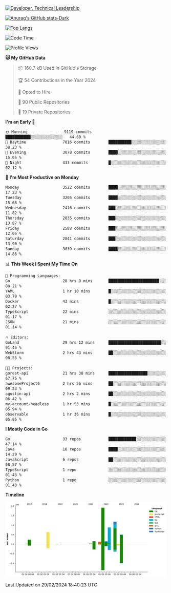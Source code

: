 <div>
  <a href="https://www.linkedin.com/in/arielpineiro/" target="_blank" rel="nofollow noopener noreferrer">
    <img src="https://img.shields.io/badge/-LinkedIn-%230077B5?style=for-the-badge&logo=linkedin&logoColor=white" alt="Developer, Technical Leadership" title="Ariel Piñeiro">
  </a>
</div>

[![Anurag's GitHub stats-Dark](https://github-readme-stats.vercel.app/api?username=arielsrv&show_icons=true&theme=dark#gh-dark-mode-only)](https://github.com/anuraghazra/github-readme-stats#gh-dark-mode-only)

[![Top Langs](https://github-readme-stats.vercel.app/api/top-langs/?username=arielsrv&layout=compact&langs_count=10&theme=dark#gh-dark-mode-only)](https://github.com/anuraghazra/github-readme-stats&theme=dark#gh-dark-mode-only)

<!--START_SECTION:waka-->
![Code Time](http://img.shields.io/badge/Code%20Time-641%20hrs%2059%20mins-blue)

![Profile Views](http://img.shields.io/badge/Profile%20Views-2-blue)

**🐱 My GitHub Data** 

> 📦 160.7 kB Used in GitHub's Storage 
 > 
> 🏆 54 Contributions in the Year 2024
 > 
> 💼 Opted to Hire
 > 
> 📜 90 Public Repositories 
 > 
> 🔑 19 Private Repositories 
 > 
**I'm an Early 🐤** 

```text
🌞 Morning                9119 commits        ███████████░░░░░░░░░░░░░░   44.60 % 
🌆 Daytime                7816 commits        ██████████░░░░░░░░░░░░░░░   38.23 % 
🌃 Evening                3078 commits        ████░░░░░░░░░░░░░░░░░░░░░   15.05 % 
🌙 Night                  433 commits         █░░░░░░░░░░░░░░░░░░░░░░░░   02.12 % 
```
📅 **I'm Most Productive on Monday** 

```text
Monday                   3522 commits        ████░░░░░░░░░░░░░░░░░░░░░   17.23 % 
Tuesday                  3205 commits        ████░░░░░░░░░░░░░░░░░░░░░   15.68 % 
Wednesday                2416 commits        ███░░░░░░░░░░░░░░░░░░░░░░   11.82 % 
Thursday                 2835 commits        ███░░░░░░░░░░░░░░░░░░░░░░   13.87 % 
Friday                   2588 commits        ███░░░░░░░░░░░░░░░░░░░░░░   12.66 % 
Saturday                 2841 commits        ███░░░░░░░░░░░░░░░░░░░░░░   13.90 % 
Sunday                   3039 commits        ████░░░░░░░░░░░░░░░░░░░░░   14.86 % 
```


📊 **This Week I Spent My Time On** 

```text
💬 Programming Languages: 
Go                       28 hrs 9 mins       ██████████████████████░░░   88.21 % 
YAML                     1 hr 10 mins        █░░░░░░░░░░░░░░░░░░░░░░░░   03.70 % 
Docker                   43 mins             █░░░░░░░░░░░░░░░░░░░░░░░░   02.27 % 
TypeScript               22 mins             ░░░░░░░░░░░░░░░░░░░░░░░░░   01.17 % 
JSON                     21 mins             ░░░░░░░░░░░░░░░░░░░░░░░░░   01.14 % 

🔥 Editors: 
GoLand                   29 hrs 12 mins      ███████████████████████░░   91.45 % 
WebStorm                 2 hrs 43 mins       ██░░░░░░░░░░░░░░░░░░░░░░░   08.55 % 

🐱‍💻 Projects: 
gorest-api               21 hrs 38 mins      █████████████████░░░░░░░░   67.75 % 
awesomeProject6          2 hrs 56 mins       ██░░░░░░░░░░░░░░░░░░░░░░░   09.23 % 
agustin-api              2 hrs 2 mins        ██░░░░░░░░░░░░░░░░░░░░░░░   06.42 % 
my-account-headless      1 hr 53 mins        █░░░░░░░░░░░░░░░░░░░░░░░░   05.94 % 
observable               1 hr 36 mins        █░░░░░░░░░░░░░░░░░░░░░░░░   05.05 % 
```

**I Mostly Code in Go** 

```text
Go                       33 repos            ████████████░░░░░░░░░░░░░   47.14 % 
Java                     10 repos            ████░░░░░░░░░░░░░░░░░░░░░   14.29 % 
JavaScript               6 repos             ██░░░░░░░░░░░░░░░░░░░░░░░   08.57 % 
TypeScript               1 repo              ░░░░░░░░░░░░░░░░░░░░░░░░░   01.43 % 
Python                   1 repo              ░░░░░░░░░░░░░░░░░░░░░░░░░   01.43 % 
```



**Timeline**

![Lines of Code chart](https://raw.githubusercontent.com/arielsrv/arielsrv/main/assets/bar_graph.png)


 Last Updated on 29/02/2024 18:40:23 UTC
<!--END_SECTION:waka-->
